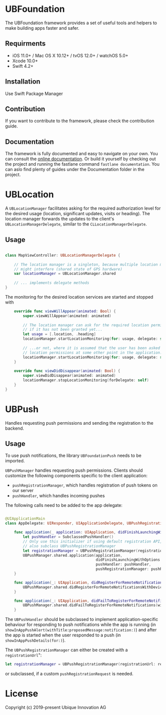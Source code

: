 # UBFoundation
The UBFoundation framework provides a set of useful tools and helpers to make building apps faster and safer.

## Requirments
- iOS 11.0+ / Mac OS X 10.12+ / tvOS 12.0+ / watchOS 5.0+
- Xcode 10.0+
- Swift 4.2+

## Installation
Use Swift Package Manager

## Contribution
If you want to contribute to the framework, please check the contribution guide.

## Documentation
The framework is fully documented and easy to navigate on your own. You can consult the [online documentation](https://ubique.ch/ubFoundation/documentation). Or build it yourself by checking out the project and running the fastlane command `fastlane documentation`.
You can aslo find plenty of guides under the Documentation folder in the project.

# UBLocation

A `UBLocationManager` facilitates asking for the required authorization level for the desired usage (location, significant updates, visits or heading). The location manager forwards the updates to the client's `UBLocationManagerDelegate`, similar to the `CLLocationManagerDelegate`.

## Usage

```swift

class MapViewController: UBLocationManagerDelegate {
    
    // The location manager is a singleton, because multiple location manager instance
    // might interfere (shared state of GPS hardware)
    var locationManager = UBLocationManager.shared
    
    // ... implements delegate methods
}
```

The monitoring for the desired location services are started and stopped with 

```swift
    override func viewWillAppear(animated: Bool) {
        super.viewWillAppear(animated: animated)
        
        // The location manager can ask for the required location permission,
        // if it has not been granted yet...
        let usage = [.location, .heading]
        locationManager.startLocationMonitoring(for: usage, delegate: self, canAskForPermission: true)
        
        // ...or not, where it is assumed that the user has been asked to grant
        // location permissions at some other point in the application.
        locationManager.startLocationMonitoring(for: usage, delegate: self, canAskForPermission: false)
    }
    
    override func viewDidDisappear(animated: Bool) {
        super.viewDidDisappear(animated: animated)
        locationManager.stopLocationMonitoring(forDelegate: self)
    }
}
```

# UBPush
Handles requesting push permissions and sending the registration to the backend.

## Usage
To use push notifications, the library `UBFoundationPush` needs to be imported.

`UBPushManager` handles requesting push permissions. Clients should customize the following components specific to the client application:

- `pushRegistrationManager`, which handles registration of push tokens on our server
- `pushHandler`, which handles incoming pushes

The following calls need to be added to the app delegate: 

```swift

@UIApplicationMain
class AppDelegate: UIResponder, UIApplicationDelegate, UBPushRegistrationAppDelegate {

    func application(_ application: UIApplication, didFinishLaunchingWithOptions launchOptions: [UIApplicationLaunchOptionsKey: Any]?) -> Bool {
        let pushHandler = SubclassedPushHandler()
        // Only use this initializer if using default registration API, otherwise
        // also subclass UBPushRegistrationManager
        let registrationManager = UBPushRegistrationManager(registrationURL: someUrl)
        UBPushManager.shared.application(application,
                                         didFinishLaunchingWithOptions: launchOptions,
                                         pushHandler: pushHandler,
                                         pushRegistrationManager: pushRegistrationManager)
    }

    func application(_: UIApplication, didRegisterForRemoteNotificationsWithDeviceToken deviceToken: Data) {
        UBPushManager.shared.didRegisterForRemoteNotificationsWithDeviceToken(deviceToken)
    }

    func application(_: UIApplication, didFailToRegisterForRemoteNotificationsWithError error: Error) {
        UBPushManager.shared.didFailToRegisterForRemoteNotifications(with: error)
    }
```

The `UBPushHandler` should be subclassed to implement application-specific behaviour for responding to push notifications while the app is running (in `showInAppPushAlert(withTitle:proposedMessage:notification:)`) and after the app is started when the user responded to a push (in  `showInAppPushDetails(for:)`).

The `UBPushRegistrationManager` can either be created with a `registrationUrl`":

```swift
let registrationManager = UBPushRegistrationManager(registrationUrl: registrationUrl)
```
or subclassed, if a custom `pushRegistrationRequest` is needed.

# License

Copyright (c) 2019-present Ubique Innovation AG

